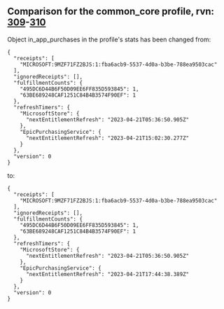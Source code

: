 ## Comparison for the common_core profile, rvn: [309](https://github.com/PRO100KatYT/FortniteProfileRevisions/tree/main/profiles/common_core/309%20common_core.json)-[310](https://github.com/PRO100KatYT/FortniteProfileRevisions/tree/main/profiles/common_core/310%20common_core.json)

Object in_app_purchases in the profile's stats has been changed from:

```
{
  "receipts": [
    "MICROSOFT:9MZF71FZ2BJS:1:fba6acb9-5537-4d0a-b3be-788ea9503cac"
  ],
  "ignoredReceipts": [],
  "fulfillmentCounts": {
    "495DC6D44B6F50D09EE6FF835D593845": 1,
    "63BE689248CAF1251C84B4B3574F90EF": 1
  },
  "refreshTimers": {
    "MicrosoftStore": {
      "nextEntitlementRefresh": "2023-04-21T05:36:50.905Z"
    },
    "EpicPurchasingService": {
      "nextEntitlementRefresh": "2023-04-21T15:02:30.277Z"
    }
  },
  "version": 0
}
```

to:

```
{
  "receipts": [
    "MICROSOFT:9MZF71FZ2BJS:1:fba6acb9-5537-4d0a-b3be-788ea9503cac"
  ],
  "ignoredReceipts": [],
  "fulfillmentCounts": {
    "495DC6D44B6F50D09EE6FF835D593845": 1,
    "63BE689248CAF1251C84B4B3574F90EF": 1
  },
  "refreshTimers": {
    "MicrosoftStore": {
      "nextEntitlementRefresh": "2023-04-21T05:36:50.905Z"
    },
    "EpicPurchasingService": {
      "nextEntitlementRefresh": "2023-04-21T17:44:38.389Z"
    }
  },
  "version": 0
}
```

<br><br>
